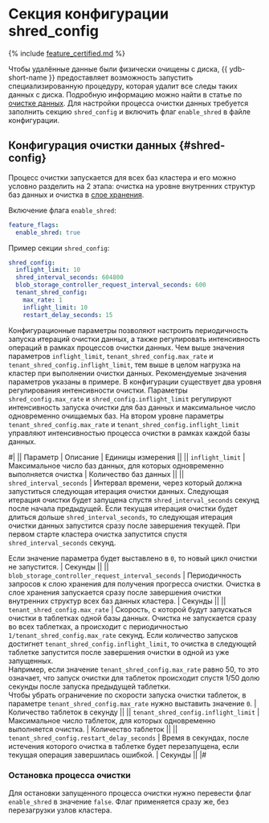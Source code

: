 # Секция конфигурации shred_config

{% include [feature_certified.md](../../_includes/feature_certified.md) %}

Чтобы удалённые данные были физически очищены с диска, {{ ydb-short-name }} предоставляет возможность запустить специализированную процедуру, которая удалит все следы таких данных с диска. Подробную информацию можно найти в статье по [очистке данных](../../security/shred.md). Для настройки процесса очистки данных требуется заполнить секцию `shred_config` и включить флаг `enable_shred` в файле конфигурации.

## Конфигурация очистки данных {#shred-config}

Процесс очистки запускается для всех баз кластера и его можно условно разделить на 2 этапа: очистка на уровне внутренних структур баз данных и очистка в [слое хранения](../../concepts/glossary.md#distributed-storage-implementation).

Включение флага `enable_shred`:

```yaml
feature_flags:
  enable_shred: true
```

Пример секции `shred_config`:

```yaml
shred_config:
  inflight_limit: 10
  shred_interval_seconds: 604800
  blob_storage_controller_request_interval_seconds: 600
  tenant_shred_config:
    max_rate: 1
    inflight_limit: 10
    restart_delay_seconds: 15
```

Конфигурационные параметры позволяют настроить периодичность запуска итераций очистки данных, а также регулировать интенсивность операций в рамках процессов очистки данных. Чем выше значения параметров `inflight_limit`, `tenant_shred_config.max_rate` и `tenant_shred_config.inflight_limit`, тем выше в целом нагрузка на кластер при выполнении очистки данных. Рекомендуемые значения параметров указаны в примере.
В конфигурации существует два уровня регулирования интенсивности очистки.
Параметры `shred_config.max_rate` и `shred_config.inflight_limit` регулируют интенсивность запуска очистки для баз данных и максимальное число одновременно очищаемых баз.
На втором уровне параметры `tenant_shred_config.max_rate` и `tenant_shred_config.inflight_limit` управляют интенсивностью процесса очистки в рамках каждой базы данных.

#|
|| Параметр | Описание | Единицы измерения ||
|| `inflight_limit`
| Максимальное число баз данных, для которых одновременно выполняется очистка
| Количество баз данных
    ||
|| `shred_interval_seconds`
| Интервал времени, через который должна запуститься следующая итерация очистки данных. Следующая итерация очистки будет запущена спустя `shred_interval_seconds` секунд после начала предыдущей. Если текущая итерация очистки будет длиться дольше `shred_interval_seconds`, то следующая итерация очистки данных запустится сразу после завершения текущей.
При первом старте кластера очистка запустится спустя `shred_interval_seconds` секунд.

Если значение параметра будет выставлено в `0`, то новый цикл очистки не запустится.
| Секунды
    ||
|| `blob_storage_controller_request_interval_seconds`
| Периодичность запросов к слою хранения для получения прогресса очистки. Очистка в слое хранения запускается сразу после завершения очистки внутренних структур всех баз данных кластера.
| Секунды
    ||
|| `tenant_shred_config.max_rate`
| Скорость, с которой будут запускаться очистки в таблетках одной базы данных. Очистка не запускается сразу во всех таблетках, а происходит с периодичностью `1/tenant_shred_config.max_rate` секунд. Если количество запусков достигнет `tenant_shred_config.inflight_limit`, то очистка в следующей таблетке запустится после завершения очистки в одной из уже запущенных.<br/>Например, если значение `tenant_shred_config.max_rate` равно 50, то это означает, что запуск очистки для таблеток происходит спустя 1/50 долю секунды после запуска предыдущей таблетки.<br/>Чтобы убрать ограничение по скорости запуска очистки таблеток, в параметре `tenant_shred_config.max_rate` нужно выставить значение `0`.
| Количество таблеток в секунду
    ||
|| `tenant_shred_config.inflight_limit`
| Максимальное число таблеток, для которых одновременно выполняется очистка.
| Количество таблеток
    ||
|| `tenant_shred_config.restart_delay_seconds`
| Время в секундах, после истечения которого очистка в таблетке будет перезапущена, если текущая операция завершилась ошибкой.
| Секунды
    ||
|#

### Остановка процесса очистки

Для остановки запущенного процесса очистки нужно перевести флаг `enable_shred` в значение `false`. Флаг применяется сразу же, без перезагрузки узлов кластера.
